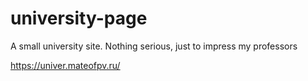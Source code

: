 # university-page
A small university site. Nothing serious, just to impress my professors


https://univer.mateofpv.ru/

